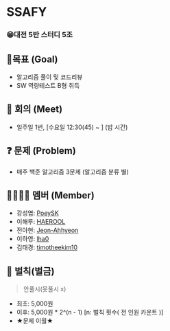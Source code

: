 # SSAFY
### 😁대전 5반 스터디 5조


## 🚩목표 (Goal)
- 알고리즘 풀이 및 코드리뷰
- SW 역량테스트 B형 취득


## 💬 회의 (Meet)
- 일주일 1번, [수요일 12:30(45) ~ ] (밥 시간)


## ❓ 문제 (Problem)
- 매주 백준 알고리즘 3문제 (알고리즘 분류 별)


## 👨‍👩‍👧‍👦 멤버 (Member)
- 강성엽: [PoeySK](https://github.com/PoeySK)
- 이해루: [HAEROOL](https://github.com/HAEROOL)
- 전아현: [Jeon-Ahhyeon](https://github.com/Jeon-Ahhyeon)
- 이하영: [lha0](https://github.com/lha0)
- 김태경: [timotheekim10](https://github.com/timotheekim10)

## 💸 벌칙(벌금)
> 안풀시(못풀시 x)
- 최초: 5,000원
- 이후: 5,000원 * 2^(n - 1) [n: 벌칙 횟수( 전 인원 카운트 )]
- ★문제 이월★
